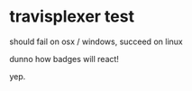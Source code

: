 # travisplexer test

should fail on osx / windows, succeed on linux

dunno how badges will react!

yep.
